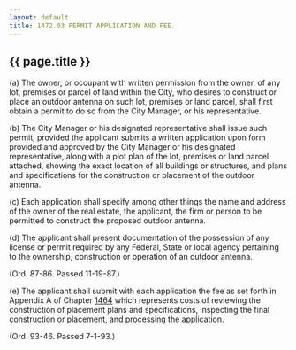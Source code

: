 ```yaml
---
layout: default 
title: 1472.03 PERMIT APPLICATION AND FEE.
---
```


{{ page.title }}
----------------

​(a) The owner, or occupant with written permission from the owner, of
any lot, premises or parcel of land within the City, who desires to
construct or place an outdoor antenna on such lot, premises or land
parcel, shall first obtain a permit to do so from the City Manager, or
his representative.

​(b) The City Manager or his designated representative shall issue such
permit, provided the applicant submits a written application upon form
provided and approved by the City Manager or his designated
representative, along with a plot plan of the lot, premises or land
parcel attached, showing the exact location of all buildings or
structures, and plans and specifications for the construction or
placement of the outdoor antenna.

​(c) Each application shall specify among other things the name and
address of the owner of the real estate, the applicant, the firm or
person to be permitted to construct the proposed outdoor antenna.

​(d) The applicant shall present documentation of the possession of any
license or permit required by any Federal, State or local agency
pertaining to the ownership, construction or operation of an outdoor
antenna.

(Ord. 87-86. Passed 11-19-87.)

​(e) The applicant shall submit with each application the fee as set
forth in Appendix A of Chapter [1464](58d37b9c.html) which represents
costs of reviewing the construction of placement plans and
specifications, inspecting the final construction or placement, and
processing the application.

(Ord. 93-46. Passed 7-1-93.)
